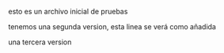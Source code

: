 esto es un archivo inicial de pruebas

tenemos una segunda version, esta linea se verá como añadida

una tercera version



